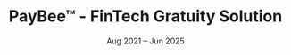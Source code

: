 ---
id: 0
title: 'PayBee™ - FinTech Gratuity Solution'
category: 'Mobile Development'
image: 'https://images.unsplash.com/photo-1559526324-4b87b5e36e44?ixlib=rb-4.0.3&auto=format&fit=crop&w=720&q=80'
date: 'Aug 2021 – Jun 2025'
description: 'A FinTech gratuity/payment solution built with Flutter and Firebase. I was the founder of this project.'
url: './projects/paybee.md'
---